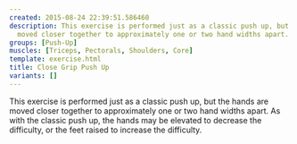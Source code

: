```yaml
---
created: 2015-08-24 22:39:51.586460
description: This exercise is performed just as a classic push up, but the hands are
  moved closer together to approximately one or two hand widths apart.
groups: [Push-Up]
muscles: [Triceps, Pectorals, Shoulders, Core]
template: exercise.html
title: Close Grip Push Up
variants: []
---
```

This exercise is performed just as a classic push up, but the hands are moved closer together to approximately one or two hand widths apart. As with the classic push up, the hands may be elevated to decrease the difficulty, or the feet raised to increase the difficulty.